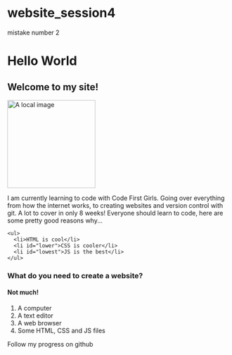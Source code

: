 # website_session4
<this is my first website>
mistake number 2
<!doctype html>
<html>
<head>
  <title>Hello World</title>
  <link rel="stylesheet" type="text/css" href="css/styles.css">
</head>

<div>
<body>
    <h1>Hello World</h1>
    <h2>Welcome to my site!</h2>
    <img src="./duck.jpg" alt="A local image" width="200px">
</div>

<div>
    <p>I am currently learning to code with Code First Girls.
      Going over everything from how the internet works, to creating websites and version control with git.
      A lot to cover in only 8 weeks! Everyone should learn to code, here are some pretty good reasons why...
  </p>

    <ul>
      <li>HTML is cool</li>
      <li id="lower">CSS is cooler</li>
      <li id="lowest">JS is the best</li>
    </ul>


<div class="contrast">
    <h3>What do you need to create a website?</h3>
    <h4> Not much!</h4>
    <ol>
      <li>A computer </li>
      <li> A text editor </li>
      <li> A web browser</li>
      <li> Some HTML, CSS and JS files</li>
    </ol>
</div>
  <p> Follow my progress on github</p>
</body>
